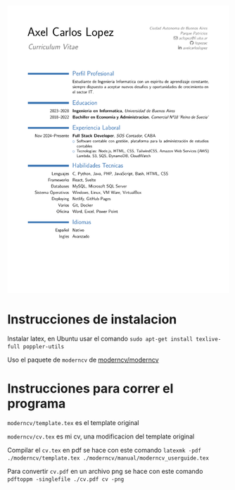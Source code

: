 [![cv](./cv.png?v=2)](https://lopezac.github.io/cv/)

# Instrucciones de instalacion

Instalar latex, en Ubuntu usar el comando `sudo apt-get install texlive-full poppler-utils`

Uso el paquete de `moderncv` de [moderncv/moderncv](https://github.com/moderncv/moderncv)

# Instrucciones para correr el programa

`moderncv/template.tex` es el template original

`moderncv/cv.tex` es mi cv, una modificacion del template original

Compilar el `cv.tex` en pdf se hace con este comando `latexmk -pdf ./moderncv/template.tex ./moderncv/manual/moderncv_userguide.tex`

Para convertir `cv.pdf` en un archivo png se hace con este comando `pdftoppm -singlefile ./cv.pdf cv -png`
